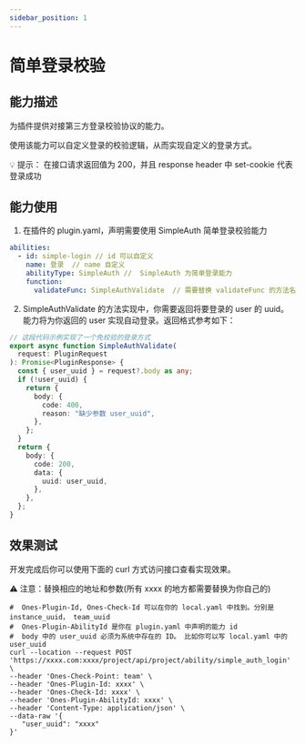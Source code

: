 ```yaml
---
sidebar_position: 1
---
```

# 简单登录校验

## 能力描述

为插件提供对接第三方登录校验协议的能力。

使用该能力可以自定义登录的校验逻辑，从而实现自定义的登录方式。

💡 提示： 在接口请求返回值为 200，并且 response header 中 set-cookie 代表登录成功

## 能力使用

1. 在插件的 plugin.yaml，声明需要使用 SimpleAuth 简单登录校验能力

```yaml
abilities:
  - id: simple-login // id 可以自定义
    name: 登录  // name 自定义
    abilityType: SimpleAuth //  SimpleAuth 为简单登录能力
    function:
      validateFunc: SimpleAuthValidate  // 需要替换 validateFunc 的方法名
```

2. SimpleAuthValidate 的方法实现中，你需要返回将要登录的 user 的 uuid。能力将为你返回的 user 实现自动登录。返回格式参考如下：

```ts
// 这段代码示例实现了一个免校验的登录方式
export async function SimpleAuthValidate(
  request: PluginRequest
): Promise<PluginResponse> {
  const { user_uuid } = request?.body as any;
  if (!user_uuid) {
    return {
      body: {
        code: 400,
        reason: "缺少参数 user_uuid",
      },
    };
  }
  return {
    body: {
      code: 200,
      data: {
        uuid: user_uuid,
      },
    },
  };
}
```

## 效果测试

开发完成后你可以使用下面的 curl 方式访问接口查看实现效果。

⚠️ 注意：替换相应的地址和参数(所有 xxxx 的地方都需要替换为你自己的)

```
#  Ones-Plugin-Id, Ones-Check-Id 可以在你的 local.yaml 中找到。分别是 instance_uuid， team_uuid
#  Ones-Plugin-AbilityId 是你在 plugin.yaml 中声明的能力 id
#  body 中的 user_uuid 必须为系统中存在的 ID。 比如你可以写 local.yaml 中的 user_uuid
curl --location --request POST 'https://xxxx.com:xxxx/project/api/project/ability/simple_auth_login' \
--header 'Ones-Check-Point: team' \
--header 'Ones-Plugin-Id: xxxx' \
--header 'Ones-Check-Id: xxxx' \
--header 'Ones-Plugin-AbilityId: xxxx' \
--header 'Content-Type: application/json' \
--data-raw '{
   "user_uuid": "xxxx"
}'
```
